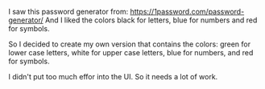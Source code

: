 I saw this password generator from:
https://1password.com/password-generator/
And I liked the colors black for letters, blue for numbers and red for symbols.

So I decided to create my own version that contains the colors:
green for lower case letters,
white for upper case letters,
blue for numbers,
and red for symbols.

I didn't put too much effor into the UI. So it needs a lot of work.
